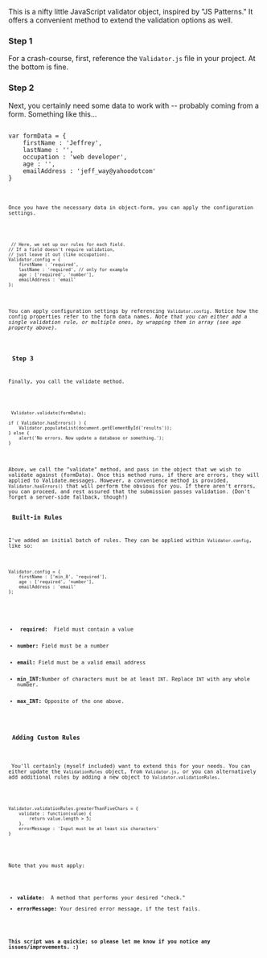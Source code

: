 <p>This is a nifty little JavaScript validator object, inspired by "JS Patterns." It offers a convenient method to extend the validation options as well. </p>

<h3> Step 1 </h3>
<p>For a crash-course, first, reference the <code>Validator.js</code> file in your project. At the bottom is fine. </p>

<h3>Step 2</h3>
<p>Next, you certainly need some data to work with -- probably coming from a form. Something like this... <D-d></p>

<pre><code>
var formData = {
	firstName : 'Jeffrey',
	lastName : '',
	occupation : 'web developer',
	age : '',
	emailAddress : 'jeff_way@yahoodotcom'
}
<code></pre>

<p>Once you have the necessary data in object-form, you can apply the configuration settings. </p>

<pre><code>
 // Here, we set up our rules for each field.
// If a field doesn't require validation,
// just leave it out (like occupation).
Validator.config = {
	firstName : 'required',
	lastName : 'required', // only for example
	age : ['required', 'number'],
	emailAddress : 'email'
};
</code></pre>

<p>You can apply configuration settings by referencing <code>Validator.config</code>. Notice how the config properties refer to the form data names. <em>Note that you can either add a single validation rule, or multiple ones, by wrapping them in array (see age property above). </em></p>

<h3> Step 3 </h3>
<p>Finally, you call the validate method. </p>

<pre><code>
 Validator.validate(formData);

if ( Validator.hasErrors() ) {
	Validator.populateList(document.getElementById('results'));
} else {
	alert('No errors. Now update a database or something.');
}
</code></pre>

<p>Above, we call the "validate" method, and pass in the object that we wish to validate against (formData). Once this method runs, if there are errors, they will applied to Validate.messages. However, a convenience method is provided, <code>Validator.hasErrors()</code> that will perform the obvious for you. If there aren't errors, you can proceed, and rest assured that the submission passes validation. (Don't forget a server-side fallback, though!)

<h3> Built-in Rules </h3>
<p>I've added an initial batch of rules. They can be applied within <code>Validator.config</code>, like so: </p>
<pre><code>
Validator.config = {
	firstName : ['min_8', 'required'],
	age : ['required', 'number'],
	emailAddress : 'email'
};
</pre></code>

<ul>
	<li><strong> required: </strong> Field must contain a value </li>
	<li><strong>number: </strong>Field must be a number</li>
	<li><strong>email: </strong>Field must be a valid email address</li>
	<li><strong>min_INT:</strong>Number of characters must be at least <code>INT</code>. Replace <code>INT</code> with any whole number. </li>
	<li><strong>max_INT: </strong>Opposite of the one above. </li>
</ul>

<h3> Adding Custom Rules </h3>
<p>
 You'll certainly (myself included) want to extend this for your needs. You can either update the <code>ValidationRules</code> object, from <code>Validator.js</code>, or you can alternatively add additional rules by adding a new object to <code>Validator.validationRules</code>. </p>

<pre><code>
Validator.validationRules.greaterThanFiveChars = {
	validate : function(value) {
		return value.length > 5;
	},
	errorMessage : 'Input must be at least six characters'
}
</code></pre>
</p>
Note that you must apply: </p>

<ul>
<li><strong>validate: </strong> A method that performs your desired "check."</li>
<li><strong>errorMessage: </strong>Your desired error message, if the test fails. </li>
</ul>

<p><strong>This script was a quickie; so please let me know if you notice any issues/improvements. :) </strong></p>

